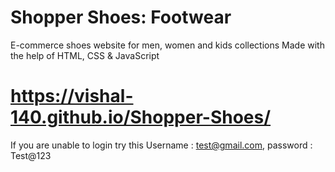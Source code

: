 # Shopper Shoes: Footwear
E-commerce shoes website for men, women and kids collections
Made with the help of HTML, CSS & JavaScript
# https://vishal-140.github.io/Shopper-Shoes/
If you are unable to login try this Username : test@gmail.com, password : Test@123
